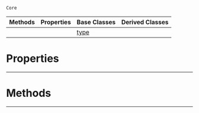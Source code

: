  `Core`

|Methods|Properties|Base Classes|Derived Classes|
|---|---|---|---|
| | |[type](https://github.com/ZilchEngine/ZilchDocs/blob/master/code_reference/nada_base_types/type.markdown)| |


 #  Properties


---  
 #  Methods


---  
 

 